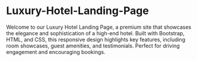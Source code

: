 # Luxury-Hotel-Landing-Page
Welcome to our Luxury Hotel Landing Page, a premium site that showcases the elegance and sophistication of a high-end hotel. Built with Bootstrap, HTML, and CSS, this responsive design highlights key features, including room showcases, guest amenities, and testimonials. Perfect for driving engagement and encouraging bookings.
